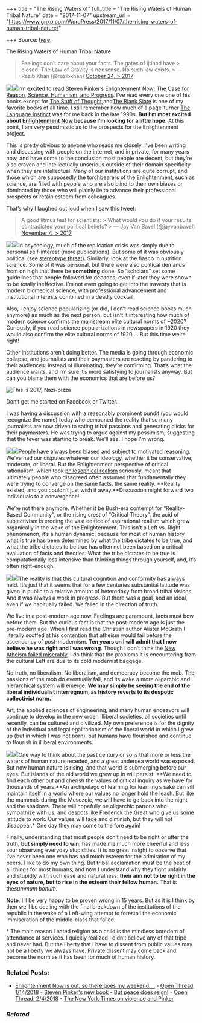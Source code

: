 +++
title = "The Rising Waters of"
full_title = "The Rising Waters of Human Tribal Nature"
date = "2017-11-07"
upstream_url = "https://www.gnxp.com/WordPress/2017/11/07/the-rising-waters-of-human-tribal-nature/"

+++
Source: [here](https://www.gnxp.com/WordPress/2017/11/07/the-rising-waters-of-human-tribal-nature/).

The Rising Waters of Human Tribal Nature

> Feelings don’t care about your facts. The gates of ijtihad have > closed. The Law of Gravity is nonsense. No such law exists. >
> — Razib Khan (@razibkhan) [October 24, > 2017](https://twitter.com/razibkhan/status/922713570860785664?ref_src=twsrc%5Etfw)

  
[![](https://i0.wp.com/www.gnxp.com/WordPress/wp-content/uploads/2017/11/steven_pinker.jpeg?resize=183%2C276)![](https://i0.wp.com/www.gnxp.com/WordPress/wp-content/uploads/2017/11/steven_pinker.jpeg?resize=183%2C276)](https://www.amazon.com/exec/obidos/ASIN/B073TJBYTB/geneexpressio-20)I’m excited to read Steven Pinker’s [Enlightenment Now: The Case for Reason, Science, Humanism, and Progress](https://www.amazon.com/exec/obidos/ASIN/B073TJBYTB/geneexpressio-20). I’ve read every one one of his books except for [The Stuff of Thought](https://www.amazon.com/exec/obidos/ASIN/0143114247/geneexpressio-20),and[The Blank Slate](https://www.amazon.com/exec/obidos/ASIN/B000QCTNIM/geneexpressio-20) is one of my favorite books of all time. I still remember how much of a page-turner [The Language Instinct](https://www.amazon.com/exec/obidos/ASIN/B0049B1VOU/geneexpressio-20) was for me back in the late 1990s. **But I’m most excited about [Enlightenment Now](https://www.amazon.com/exec/obidos/ASIN/B073TJBYTB/geneexpressio-20) because I’m looking for a little hope.** At this point, I am very pessimistic as to the prospects for the Enlightenment project.

This is pretty obvious to anyone who reads me closely. I’ve been writing and discussing with people on the internet, and in private, for many years now, and have come to the conclusion most people are decent, but they’re also craven and intellectually unserious outside of their domain specificity when they are intellectual. Many of our institutions are quite corrupt, and those which are supposedly the torchbearers of the Enlightenment, such as science, are filled with people who are also blind to their own biases or dominated by those who will plainly lie to advance their professional prospects or retain esteem from colleagues.

That’s why I laughed out loud when I saw this tweet:

> A good litmus test for scientists: >
> What would you do if your results contradicted your political beliefs? >
> — Jay Van Bavel (@jayvanbavel) [November 4, > 2017](https://twitter.com/jayvanbavel/status/926637007333445632?ref_src=twsrc%5Etfw)

[![](https://i0.wp.com/www.gnxp.com/WordPress/wp-content/uploads/2017/11/therighteousmind.jpeg?resize=181%2C279)![](https://i0.wp.com/www.gnxp.com/WordPress/wp-content/uploads/2017/11/therighteousmind.jpeg?resize=181%2C279)](https://www.amazon.com/exec/obidos/ASIN/B0052FF7YM/geneexpressio-20)In psychology, much of the replication crisis was simply due to personal self-interest (more publications). But some of it was obviously political (see [stereotype threat](https://twitter.com/stevestuwill/status/685257134922006528?lang=en)). Similarly, look at the fiasco in nutrition science. Some of it was personal, but there were also political demands from on high that there be **something** done. So “scholars” set some guidelines that people followed for decades, even if later they were shown to be totally ineffective. I’m not even going to get into the travesty that is modern biomedical science, with professional advancement and institutional interests combined in a deadly cocktail.

Also, I enjoy science popularizing (or did, I don’t read science books much anymore) as much as the next person, but isn’t it interesting how much of modern science confirms the mainstream elite cultural norms of \~2020? Curiously, if you read science popularizations in newspapers in 1920 they would also confirm the elite cultural norms of 1920…. But this time we’re right!

Other institutions aren’t doing better. The media is going through economic collapse, and journalists and their paymasters are reacting by pandering to their audiences. Instead of illuminating, they’re confirming. That’s what the audience wants, and I’m sure it’s more satisfying to journalists anyway. But can you blame them with the economics that are before us?

![This is 2017, Nazi-pizza](https://i0.wp.com/www.gnxp.com/WordPress/wp-content/uploads/2017/11/papajohns.jpg?resize=300%2C205)

Don’t get me started on Facebook or Twitter.

I was having a discussion with a reasonably prominent pundit (you would recognize the name) today who bemoaned the reality that so many journalists are now driven to sating tribal passions and generating clicks for their paymasters. He was trying to argue against my pessimism, suggesting that the fever was starting to break. We’ll see. I hope I’m wrong.

[![](https://i0.wp.com/www.gnxp.com/WordPress/wp-content/uploads/2017/11/far451-1.jpeg?resize=146%2C224)![](https://i0.wp.com/www.gnxp.com/WordPress/wp-content/uploads/2017/11/far451-1.jpeg?resize=146%2C224)](https://www.amazon.com/exec/obidos/ASIN/B0064CPN7I/geneexpressio-20)People have always been biased and subject to motivated reasoning. We’ve had our disputes whatever our ideology, whether it be conservative, moderate, or liberal. But the Enlightenment perspective of critical rationalism, which took [philosophical realism](https://en.wikipedia.org/wiki/Philosophical_realism) seriously, meant that ultimately people who disagreed often assumed that fundamentally they were trying to converge on the same facts, the same reality. **Reality existed, and you couldn’t just wish it away.**Discussion might forward two individuals to a convergence!

We’re not there anymore. Whether it be Bush-era contempt for “Reality-Based Community”, or the rising crest of “Critical Theory”, the acid of subjectivism is eroding the vast edifice of aspirational realism which grew organically in the wake of the Enlightenment. This isn’t a Left vs. Right phenomenon, it’s a human dynamic, because for most of human history what is true has been determined by what the tribe dictates to be true, and what the tribe dictates to be true has often not been based on a critical evaluation of facts and theories. What the tribe dictates to be true is computationally less intensive than thinking things through yourself, and, it’s often right-enough.

[![](https://i0.wp.com/www.gnxp.com/WordPress/wp-content/uploads/2017/11/johnstuartmill-1.jpeg?resize=182%2C277)![](https://i0.wp.com/www.gnxp.com/WordPress/wp-content/uploads/2017/11/johnstuartmill-1.jpeg?resize=182%2C277)](https://www.amazon.com/exec/obidos/ASIN/B00A735PTG/geneexpressio-20)The reality is that this cultural cognition and conformity has always held. It’s just that it seems that for a few centuries substantial latitude was given in public to a relative amount of heterodoxy from broad tribal visions. And it was always a work in progress. But there was a goal, and an ideal, even if we habitually failed. We failed in the direction of truth.

We live in a post-modern age now. Feelings are paramount, facts must bow before them. But the curious fact is that the post-modern age is just the pre-modern age. When I first read the Christian author Alister McGrath I literally scoffed at his contention that atheism would fail before the ascendancy of post-modernism. **Ten years on I will admit that I now believe he was right and I was wrong**. Though I don’t think the [New Atheism failed miserably](http://slatestarcodex.com/2017/10/24/how-did-new-atheism-fail-so-miserably/), I do think that the problems it is encountering from the cultural Left are due to its cold modernist baggage.

No truth, no liberalism. No liberalism, and democracy become the mob. The passions of the mob do eventually fail, and its wake a more oligarchic and hierarchical system will emerge. **We may simply be seeing the end of the liberal individualist interregnum, as history reverts to its despotic collectivist norm.**

Art, the applied sciences of engineering, and many human endeavors will continue to develop in the new order. Illiberal societies, all societies until recently, can be cultured and civilized. My own preference is for the dignity of the individual and legal egalitarianism of the liberal world in which I grew up (but in which I was not born), but humans have flourished and continue to flourish in illiberal environments.

[![](https://i0.wp.com/www.gnxp.com/WordPress/wp-content/uploads/2017/11/alghazali.jpeg?resize=178%2C284)![](https://i0.wp.com/www.gnxp.com/WordPress/wp-content/uploads/2017/11/alghazali.jpeg?resize=178%2C284)](https://www.amazon.com/exec/obidos/ASIN/1851680624/geneexpressio-20)One way to think about the past century or so is that more or less the waters of human nature receded, and a great undersea world was exposed. But now human nature is rising, and that world is submerging before our eyes. But islands of the old world we grew up in will persist. **We need to find each other out and cherish the values of critical inquiry as we have for thousands of years.**An archipelago of learning for learning’s sake can sill maintain itself in a world where our values no longer hold the leash. But like the mammals during the Mesozoic, we will have to go back into the night and the shadows. There will hopefully be oligarchic patrons who sympathize with us, and despots like Frederick the Great who give us some latitude to work. Our values will fade and diminish, but they will not disappear.\* One day they may come to the fore again!

Finally, understanding that most people don’t need to be right or utter the truth, **but simply need to win**, has made me much more cheerful and less sour observing everyday stupidities. It is no great insight to observe that I’ve never been one who has had much esteem for the admiration of my peers. I like to do my own thing. But tribal acclamation must be the best of all things for most humans, and now I understand why they fight unfairly and stupidly with such ease and naturalness: **their aim not to be right in the eyes of nature, but to rise in the esteem their fellow human.** That is the*summum bonum*.

**Note**: I’ll be very happy to be proven wrong in 15 years. But as it is I think by then we’ll be dealing with the final breakdown of the institutions of the republic in the wake of a Left-wing attempt to forestall the economic immiseration of the middle-class that failed.

\* The main reason I hated religion as a child is the mindless boredom of attendance at services. I quickly realized I didn’t believe any of that tripe and never had. But the liberty that I have to dissent from public values may not be a liberty we always have. Private dissent may come back and become the norm as it has been for much of human history.

### Related Posts:

- [Enlightenment Now is out, so there goes my
  weekend....](https://www.gnxp.com/WordPress/2018/02/13/enlightenment-now-is-out-so-there-goes-my-weekend/) - [Open Thread,
  1/14/2018](https://www.gnxp.com/WordPress/2018/01/14/open-thread-1-14-2018/) - [Steven Pinker's new
  book](https://www.gnxp.com/WordPress/2007/05/30/steven-pinker-s-new-book/) - [But peace does
  reign!](https://www.gnxp.com/WordPress/2011/10/08/but-peace-does-reign/) - [Open Thread,
  2/4/2018](https://www.gnxp.com/WordPress/2018/02/04/open-thread-2-4-2018/) - [The New York Times on violence and
  Pinker](https://www.gnxp.com/WordPress/2011/11/28/the-new-york-times-on-violence-and-pinker/)

### *Related*

[](https://www.addtoany.com/add_to/facebook?linkurl=https%3A%2F%2Fwww.gnxp.com%2FWordPress%2F2017%2F11%2F07%2Fthe-rising-waters-of-human-tribal-nature%2F&linkname=The%20Rising%20Waters%20of%20Human%20Tribal%20Nature "Facebook")[](https://www.addtoany.com/add_to/twitter?linkurl=https%3A%2F%2Fwww.gnxp.com%2FWordPress%2F2017%2F11%2F07%2Fthe-rising-waters-of-human-tribal-nature%2F&linkname=The%20Rising%20Waters%20of%20Human%20Tribal%20Nature "Twitter")[](https://www.addtoany.com/add_to/email?linkurl=https%3A%2F%2Fwww.gnxp.com%2FWordPress%2F2017%2F11%2F07%2Fthe-rising-waters-of-human-tribal-nature%2F&linkname=The%20Rising%20Waters%20of%20Human%20Tribal%20Nature "Email")[](https://www.addtoany.com/share)

